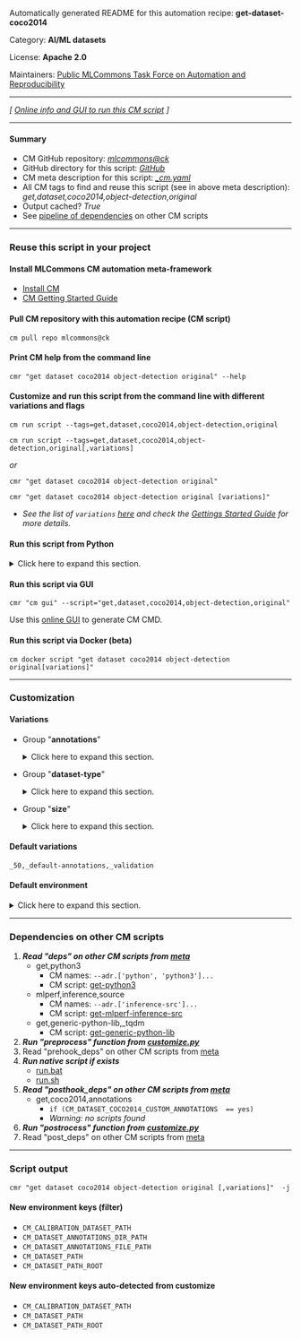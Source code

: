 Automatically generated README for this automation recipe: **get-dataset-coco2014**

Category: **AI/ML datasets**

License: **Apache 2.0**

Maintainers: [Public MLCommons Task Force on Automation and Reproducibility](https://github.com/mlcommons/ck/blob/master/docs/taskforce.md)

---
*[ [Online info and GUI to run this CM script](https://access.cknowledge.org/playground/?action=scripts&name=get-dataset-coco2014,3f7ad9d42f4040f8) ]*

---
#### Summary

* CM GitHub repository: *[mlcommons@ck](https://github.com/mlcommons/ck/tree/dev/cm-mlops)*
* GitHub directory for this script: *[GitHub](https://github.com/mlcommons/ck/tree/dev/cm-mlops/script/get-dataset-coco2014)*
* CM meta description for this script: *[_cm.yaml](_cm.yaml)*
* All CM tags to find and reuse this script (see in above meta description): *get,dataset,coco2014,object-detection,original*
* Output cached? *True*
* See [pipeline of dependencies](#dependencies-on-other-cm-scripts) on other CM scripts


---
### Reuse this script in your project

#### Install MLCommons CM automation meta-framework

* [Install CM](https://access.cknowledge.org/playground/?action=install)
* [CM Getting Started Guide](https://github.com/mlcommons/ck/blob/master/docs/getting-started.md)

#### Pull CM repository with this automation recipe (CM script)

```cm pull repo mlcommons@ck```

#### Print CM help from the command line

````cmr "get dataset coco2014 object-detection original" --help````

#### Customize and run this script from the command line with different variations and flags

`cm run script --tags=get,dataset,coco2014,object-detection,original`

`cm run script --tags=get,dataset,coco2014,object-detection,original[,variations] `

*or*

`cmr "get dataset coco2014 object-detection original"`

`cmr "get dataset coco2014 object-detection original [variations]" `


* *See the list of `variations` [here](#variations) and check the [Gettings Started Guide](https://github.com/mlcommons/ck/blob/dev/docs/getting-started.md) for more details.*

#### Run this script from Python

<details>
<summary>Click here to expand this section.</summary>

```python

import cmind

r = cmind.access({'action':'run'
                  'automation':'script',
                  'tags':'get,dataset,coco2014,object-detection,original'
                  'out':'con',
                  ...
                  (other input keys for this script)
                  ...
                 })

if r['return']>0:
    print (r['error'])

```

</details>


#### Run this script via GUI

```cmr "cm gui" --script="get,dataset,coco2014,object-detection,original"```

Use this [online GUI](https://cKnowledge.org/cm-gui/?tags=get,dataset,coco2014,object-detection,original) to generate CM CMD.

#### Run this script via Docker (beta)

`cm docker script "get dataset coco2014 object-detection original[variations]" `

___
### Customization


#### Variations

  * Group "**annotations**"
    <details>
    <summary>Click here to expand this section.</summary>

    * `_custom-annotations`
      - Environment variables:
        - *CM_DATASET_COCO2014_CUSTOM_ANNOTATIONS*: `yes`
      - Workflow:
    * **`_default-annotations`** (default)
      - Environment variables:
        - *CM_DATASET_COCO2014_CUSTOM_ANNOTATIONS*: `no`
      - Workflow:

    </details>


  * Group "**dataset-type**"
    <details>
    <summary>Click here to expand this section.</summary>

    * `_calibration`
      - Environment variables:
        - *CM_CALIBRATION_DATASET_WGET_URL*: `https://github.com/mlcommons/inference/blob/master/calibration/openimages/openimages_cal_images_list.txt`
        - *CM_DATASET_CALIBRATION*: `yes`
      - Workflow:
    * **`_validation`** (default)
      - Environment variables:
        - *CM_DATASET_CALIBRATION*: `no`
      - Workflow:

    </details>


  * Group "**size**"
    <details>
    <summary>Click here to expand this section.</summary>

    * **`_50`** (default)
      - Environment variables:
        - *CM_DATASET_SIZE*: `50`
      - Workflow:
    * `_500`
      - Environment variables:
        - *CM_DATASET_SIZE*: `500`
      - Workflow:
    * `_full`
      - Environment variables:
        - *CM_DATASET_SIZE*: ``
      - Workflow:
    * `_size.#`
      - Environment variables:
        - *CM_DATASET_SIZE*: `#`
      - Workflow:

    </details>


#### Default variations

`_50,_default-annotations,_validation`
#### Default environment

<details>
<summary>Click here to expand this section.</summary>

These keys can be updated via `--env.KEY=VALUE` or `env` dictionary in `@input.json` or using script flags.

* CM_DATASET_CALIBRATION: `no`

</details>

___
### Dependencies on other CM scripts


  1. ***Read "deps" on other CM scripts from [meta](https://github.com/mlcommons/ck/tree/dev/cm-mlops/script/get-dataset-coco2014/_cm.yaml)***
     * get,python3
       * CM names: `--adr.['python', 'python3']...`
       - CM script: [get-python3](https://github.com/mlcommons/ck/tree/master/cm-mlops/script/get-python3)
     * mlperf,inference,source
       * CM names: `--adr.['inference-src']...`
       - CM script: [get-mlperf-inference-src](https://github.com/mlcommons/ck/tree/master/cm-mlops/script/get-mlperf-inference-src)
     * get,generic-python-lib,_tqdm
       - CM script: [get-generic-python-lib](https://github.com/mlcommons/ck/tree/master/cm-mlops/script/get-generic-python-lib)
  1. ***Run "preprocess" function from [customize.py](https://github.com/mlcommons/ck/tree/dev/cm-mlops/script/get-dataset-coco2014/customize.py)***
  1. Read "prehook_deps" on other CM scripts from [meta](https://github.com/mlcommons/ck/tree/dev/cm-mlops/script/get-dataset-coco2014/_cm.yaml)
  1. ***Run native script if exists***
     * [run.bat](https://github.com/mlcommons/ck/tree/dev/cm-mlops/script/get-dataset-coco2014/run.bat)
     * [run.sh](https://github.com/mlcommons/ck/tree/dev/cm-mlops/script/get-dataset-coco2014/run.sh)
  1. ***Read "posthook_deps" on other CM scripts from [meta](https://github.com/mlcommons/ck/tree/dev/cm-mlops/script/get-dataset-coco2014/_cm.yaml)***
     * get,coco2014,annotations
       * `if (CM_DATASET_COCO2014_CUSTOM_ANNOTATIONS  == yes)`
       - *Warning: no scripts found*
  1. ***Run "postrocess" function from [customize.py](https://github.com/mlcommons/ck/tree/dev/cm-mlops/script/get-dataset-coco2014/customize.py)***
  1. Read "post_deps" on other CM scripts from [meta](https://github.com/mlcommons/ck/tree/dev/cm-mlops/script/get-dataset-coco2014/_cm.yaml)

___
### Script output
`cmr "get dataset coco2014 object-detection original [,variations]"  -j`
#### New environment keys (filter)

* `CM_CALIBRATION_DATASET_PATH`
* `CM_DATASET_ANNOTATIONS_DIR_PATH`
* `CM_DATASET_ANNOTATIONS_FILE_PATH`
* `CM_DATASET_PATH`
* `CM_DATASET_PATH_ROOT`
#### New environment keys auto-detected from customize

* `CM_CALIBRATION_DATASET_PATH`
* `CM_DATASET_PATH`
* `CM_DATASET_PATH_ROOT`